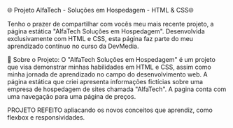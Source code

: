 🌐 Projeto AlfaTech - Soluções em Hospedagem - HTML & CSS🌐

Tenho o prazer de compartilhar com vocês meu mais recente projeto, a página estática "AlfaTech Soluções em Hospedagem". Desenvolvida exclusivamente com HTML e CSS, esta página faz parte do meu aprendizado contínuo no curso da DevMedia.

📌 Sobre o Projeto:
O "AlfaTech Soluções em Hospedagem" é um projeto que visa demonstrar minhas habilidades em HTML e CSS, assim como minha jornada de aprendizado no campo do desenvolvimento web. A página estática que criei apresenta informações fictícias sobre uma empresa de hospedagem de sites chamada "AlfaTech". A pagina conta com uma navegação para uma página de preços.

PROJETO REFEITO apliacando os novos conceitos que aprendiz, como flexbox e responsividades.
